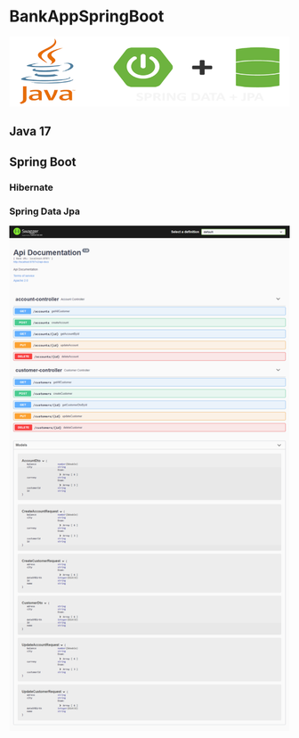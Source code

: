 # BankAppSpringBoot

![alt text](https://github.com/akf1040/BankAppSpringBoot/blob/master/readmi_java_banner.png)

## Java 17
## Spring  Boot
### Hibernate
### Spring Data Jpa
![alt text](https://github.com/akf1040/BankAppSpringBoot/blob/master/api.png)
